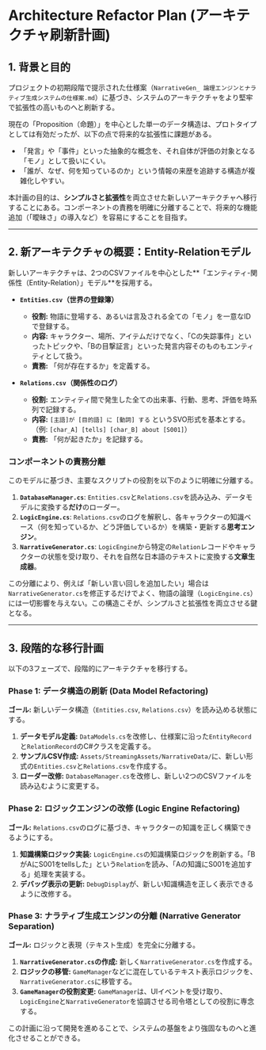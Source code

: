 # Architecture Refactor Plan (アーキテクチャ刷新計画)

## 1. 背景と目的

プロジェクトの初期段階で提示された仕様案（`NarrativeGen_ 論理エンジンとナラティブ生成システムの仕様案.md`）に基づき、システムのアーキテクチャをより堅牢で拡張性の高いものへと刷新する。

現在の「Proposition（命題）」を中心とした単一のデータ構造は、プロトタイプとしては有効だったが、以下の点で将来的な拡張性に課題がある。

-   「発言」や「事件」といった抽象的な概念を、それ自体が評価の対象となる「モノ」として扱いにくい。
-   「誰が、なぜ、何を知っているのか」という情報の来歴を追跡する構造が複雑化しやすい。

本計画の目的は、**シンプルさと拡張性**を両立させた新しいアーキテクチャへ移行することにある。コンポーネントの責務を明確に分離することで、将来的な機能追加（「曖昧さ」の導入など）を容易にすることを目指す。

---

## 2. 新アーキテクチャの概要：Entity-Relationモデル

新しいアーキテクチャは、2つのCSVファイルを中心とした**「エンティティ-関係性（Entity-Relation）」モデル**を採用する。

-   **`Entities.csv`（世界の登録簿）**
    -   **役割:** 物語に登場する、あるいは言及される全ての「モノ」を一意なIDで登録する。
    -   **内容:** キャラクター、場所、アイテムだけでなく、「Cの失踪事件」といったトピックや、「Bの目撃証言」といった発言内容そのものもエンティティとして扱う。
    -   **責務:** 「何が存在するか」を定義する。

-   **`Relations.csv`（関係性のログ）**
    -   **役割:** エンティティ間で発生した全ての出来事、行動、思考、評価を時系列で記録する。
    -   **内容:** `[主語]が [目的語] に [動詞] する` というSVO形式を基本とする。（例: `[char_A] [tells] [char_B] about [S001]`）
    -   **責務:** 「何が起きたか」を記録する。

### コンポーネントの責務分離

このモデルに基づき、主要なスクリプトの役割を以下のように明確に分離する。

1.  **`DatabaseManager.cs`**: `Entities.csv`と`Relations.csv`を読み込み、データモデルに変換する**だけ**のローダー。
2.  **`LogicEngine.cs`**: `Relations.csv`のログを解釈し、各キャラクターの知識ベース（何を知っているか、どう評価しているか）を構築・更新する**思考エンジン**。
3.  **`NarrativeGenerator.cs`**: `LogicEngine`から特定の`Relation`レコードやキャラクターの状態を受け取り、それを自然な日本語のテキストに変換する**文章生成器**。

この分離により、例えば「新しい言い回しを追加したい」場合は`NarrativeGenerator.cs`を修正するだけでよく、物語の論理（`LogicEngine.cs`）には一切影響を与えない。この構造こそが、シンプルさと拡張性を両立させる鍵となる。

---

## 3. 段階的な移行計画

以下の3フェーズで、段階的にアーキテクチャを移行する。

### Phase 1: データ構造の刷新 (Data Model Refactoring)

**ゴール:** 新しいデータ構造（`Entities.csv`, `Relations.csv`）を読み込める状態にする。

1.  **データモデル定義:** `DataModels.cs`を改修し、仕様案に沿った`EntityRecord`と`RelationRecord`のC#クラスを定義する。
2.  **サンプルCSV作成:** `Assets/StreamingAssets/NarrativeData/`に、新しい形式の`Entities.csv`と`Relations.csv`を作成する。
3.  **ローダー改修:** `DatabaseManager.cs`を改修し、新しい2つのCSVファイルを読み込むように変更する。

### Phase 2: ロジックエンジンの改修 (Logic Engine Refactoring)

**ゴール:** `Relations.csv`のログに基づき、キャラクターの知識を正しく構築できるようにする。

1.  **知識構築ロジック実装:** `LogicEngine.cs`の知識構築ロジックを刷新する。「BがAにS001をtellsした」という`Relation`を読み、「Aの知識にS001を追加する」処理を実装する。
2.  **デバッグ表示の更新:** `DebugDisplay`が、新しい知識構造を正しく表示できるように改修する。

### Phase 3: ナラティブ生成エンジンの分離 (Narrative Generator Separation)

**ゴール:** ロジックと表現（テキスト生成）を完全に分離する。

1.  **`NarrativeGenerator.cs`の作成:** 新しく`NarrativeGenerator.cs`を作成する。
2.  **ロジックの移管:** `GameManager`などに混在しているテキスト表示ロジックを、`NarrativeGenerator.cs`に移管する。
3.  **`GameManager`の役割変更:** `GameManager`は、UIイベントを受け取り、`LogicEngine`と`NarrativeGenerator`を協調させる司令塔としての役割に専念する。

この計画に沿って開発を進めることで、システムの基盤をより強固なものへと進化させることができる。 